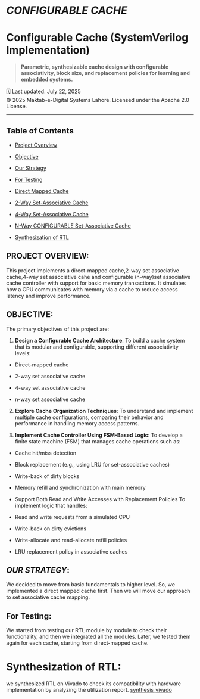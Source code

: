 # ***CONFIGURABLE CACHE***
# Configurable Cache (SystemVerilog Implementation)

> **Parametric, synthesizable cache design with configurable associativity, block size, and replacement policies for learning and embedded systems.**

🗓️ Last updated: July 22, 2025  
© 2025 Maktab-e-Digital Systems Lahore. Licensed under the Apache 2.0 License.

---

##  Table of Contents
- [Project Overview](#project-overview)
- [Objective](#objective)
- [Our Strategy](#our-strategy)
- [For Testing](#for-testing)
- [Direct Mapped Cache](../readme.md)

  
- [2-Way Set-Associative Cache](https://github.com/meds-ee-uet/Configurable-Cache/blob/main/2-WAY%20SET_ASSOCIATIVE%20CACHE/README2.md)
 
- [4-Way Set-Associative Cache](https://github.com/meds-ee-uet/Configurable-Cache/blob/main/4_SET_ASSOCIATIVE_CACHE/README.md)
- [N-Way CONFIGURABLE Set-Associative Cache](https://github.com/meds-ee-uet/Configurable-Cache/tree/main/configurable(n-way)_set-associative_cache#readme)
 
- [Synthesization of RTL](#synthesization-of-rtl)














## **PROJECT OVERVIEW**:
This project implements a direct-mapped cache,2-way set associative cache,4-way set associative cahe and configurable (n-way)set associative cache controller with support for basic memory transactions. It simulates how a CPU communicates with memory via a cache to reduce access latency and improve performance. 

## OBJECTIVE:
The primary objectives of this project are:

1. **Design a Configurable Cache Architecture**: 
To build a cache system that is modular and configurable, supporting different associativity levels:

- Direct-mapped cache

- 2-way set associative cache

- 4-way set associative cache
- n-way set associative cache

2. **Explore Cache Organization Techniques**: 
To understand and implement multiple cache configurations, comparing their behavior and performance in handling memory access patterns.

3. **Implement Cache Controller Using FSM-Based Logic**: 
To develop a finite state machine (FSM) that manages cache operations such as:

- Cache hit/miss detection

- Block replacement (e.g., using LRU for set-associative caches)

- Write-back of dirty blocks

- Memory refill and synchronization with main memory

- Support Both Read and Write Accesses with Replacement Policies
To implement logic that handles:

- Read and write requests from a simulated CPU

- Write-back on dirty evictions

- Write-allocate and read-allocate refill policies

- LRU replacement policy in associative caches

## ***OUR STRATEGY***:
We decided to move from basic fundamentals to higher level. So, we implemented a direct mapped cache first. Then we will move our approach to set associative cache mapping.

## For Testing:
We started from testing our RTL module by module to check their functionality, and then we integrated all the modules. Later, we tested them again for each cache, starting from direct-mapped cache.





# Synthesization of RTL:
we synthesized RTL on Vivado to check its compatibility with hardware implementation by analyzing the utilization report.
[synthesis_vivado](https://github.com/ee-uet/configurable-cache/tree/388368cb34323a59cb31c21528f4e31c361c0388/synthesis_vivado)
























  





